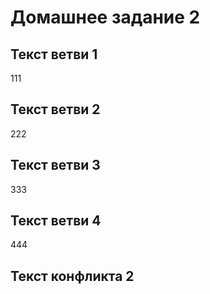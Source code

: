 # Домашнее задание 2

## Текст ветви 1
111
## Текст ветви 2
222
## Текст ветви 3
333
## Текст ветви 4
444
## Текст конфликта 2